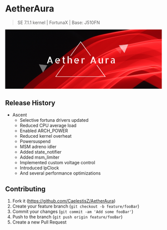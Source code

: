 # AetherAura
> SE 7.1.1 kernel | FortunaX | Base: J510FN

![AetherAura Logo](/info/logo.png)

## Release History

 - Ascent
     - Selective fortuna drivers updated
     - Reduced CPU average load
     - Enabled ARCH_POWER
     - Reduced kernel overheat
     - Powersuspend
     - MSM adreno idler
     - Added state_notifier
     - Added msm_limiter
     - Implemented custom voltage control
     - Introduced lpClock
     - And several performance optimizations

## Contributing

1. Fork it (<https://github.com/CaelestisZ/AetherAura>)
2. Create your feature branch (`git checkout -b feature/fooBar`)
3. Commit your changes (`git commit -am 'Add some fooBar'`)
4. Push to the branch (`git push origin feature/fooBar`)
5. Create a new Pull Request
